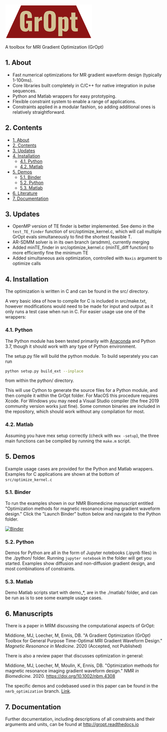 <p align="left">
  <a href="https://github.com/mloecher/gropt/">
    <img src="docs/gropt_logo.png" height="110">
  </a>
</p>

A toolbox for MRI Gradient Optimization (GrOpt)

## 1. About
* Fast numerical optimizations for MR gradient waveform design (typically 1-100ms).
* Core libraries built completely in C/C++ for native integration in pulse sequences.
* Python and Matlab wrappers for easy prototyping.
* Flexible constraint system to enable a range of applications.
* Constraints applied in a modular fashion, so adding additional ones is relatively straightforward.

## 2. Contents
- [1. About](#1-about)
- [2. Contents](#2-contents)
- [3. Updates](#3-updates)
- [4. Installation](#4-installation)
  - [4.1. Python](#41-python)
  - [4.2. Matlab](#42-matlab)
- [5. Demos](#5-demos)
  - [5.1. Binder](#51-binder)
  - [5.2. Python](#52-python)
  - [5.3. Matlab](#53-matlab)
- [6. Literature](#6-literature)
- [7. Documentation](#7-documentation)


## 3. Updates

 * OpenMP version of TE finder is better implemented. See demo in the `test_TE_finder` function of src/optimize_kernel.c, which will call multiple GrOpt evals simultaneously to find the shortest feasible T.
 * AR-SDMM solver is in its own branch (arsdmm), currently merging 
 * Added minTE_finder in src/optimize_kernel.c (minTE_diff function) to more efficiently fine the minimum TE
 * Added simultaneous axis optimization, controlled with `Naxis` argument to optimize calls


## 4. Installation

The optimization is written in C and can be found in the src/ directory.

A very basic idea of how to compile for C is included in src/make.txt, however modifications would need to be made for input and output as it only runs a test case when run in C.  For easier usage use one of the wrappers:

### 4.1. Python

The Python module has been tested primarily with [Anaconda](https://www.anaconda.com/) and Python 3.7, though it should work with any type of Python environment.

The setup.py file will build the python module.  To build seperately you can run 
```bash
python setup.py build_ext --inplace
```
from within the python/ directory.  

This will use Cython to generate the source files for a Python module, and then compile it within the GrOpt folder.  For MacOS this procedure requires Xcode.  For Windows you may need a Visual Studio compiler (the free 2019 community version works just fine).  Some common binaries are included in the repository, which should work without any compilation for most.

### 4.2. Matlab

Assuming you have mex setup correctly (check with `mex -setup`), the three main functions can be compiled by running the `make.m` script. 

## 5. Demos

Example usage cases are provided for the Python and Matlab wrappers.  Examples for C applications are shown at the bottom of `src/optimize_kernel.c`

### 5.1. Binder

To run the examples shown in our NMR Biomedicine manuscript entitled "Optimization methods for magnetic resonance imaging gradient waveform design." Click the "Launch Binder" button below and navigate to the Python folder.

[![Binder](https://mybinder.org/badge_logo.svg)](https://mybinder.org/v2/gh/cmr-group/gropt/nmrb_optimization)

### 5.2. Python

Demos for Python are all in the form of Jupyter notebooks (.ipynb files) in the ./python/ folder.  Running `jupyter notebook` in the folder will get you started.  Examples show diffusion and non-diffusion gradient design, and most combinations of constraints.

### 5.3. Matlab

Demo Matlab scripts start with demo_*, are in the ./matlab/ folder, and can be run as is to see some example usage cases.


## 6. Manuscripts

There is a paper in MRM discussing the computational aspects of GrOpt:

Middione, MJ, Loecher, M, Ennis, DB. "A Gradient Optimization (GrOpt) Toolbox for General Purpose Time-Optimal MRI Gradient Waveform Design." *Magnetic Resonance in Medicine.* 2020 (Accepted, not Published)


There is also a review paper that discusses optimization in general:

Middione, MJ, Loecher, M, Moulin, K, Ennis, DB. "Optimization methods for magnetic resonance imaging gradient waveform design." *NMR in Biomedicine.* 2020.  https://doi.org/10.1002/nbm.4308

The specific demos and codebased used in this paper can be found in the `nmrb_optimization` branch. [Link](https://github.com/cmr-group/gropt/tree/nmrb_optimization).

## 7. Documentation

Further documentation, including descriptions of all constraints and their arguments and units, can be found at http://gropt.readthedocs.io
